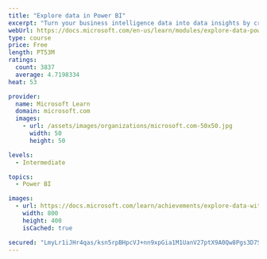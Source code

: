 ```yaml
---
title: "Explore data in Power BI"
excerpt: "Turn your business intelligence data into data insights by creating and configuring Power BI dashboards."
webUrl: https://docs.microsoft.com/en-us/learn/modules/explore-data-power-bi/
type: course
price: Free
length: PT53M
ratings:
  count: 3837
  average: 4.7198334
heat: 53

provider:
  name: Microsoft Learn
  domain: microsoft.com
  images:
    - url: /assets/images/organizations/microsoft.com-50x50.jpg
      width: 50
      height: 50

levels:
  - Intermediate

topics:
  - Power BI

images:
  - url: https://docs.microsoft.com/learn/achievements/explore-data-with-power-bi-desktop-social.png
    width: 800
    height: 400
    isCached: true

secured: "LmyLr1iJHr4qas/ksn5rpBHpcVJ+nn9xpGia1M1UanV27ptX9A0Qw8Pgs3D7Sdb7iGNjGHUhblPA9LVnV7+SLnUCnkF/YEvjnogr2Bc65Bw4F7l2VzGJGu1xD72mlKZxD2nTOY/S5F3JA4OkRM/mbZ+Utd7uawdBQHRhHbRtkxBL2zpNqEuOcz+kUefyorHrVb5XtrzUoMHtiJue8aFaLbrhNk69XJAbDCZ6AiEqVcJBZx4fVlHiNU7e4g0KxLk1EgerfBuRjmborM7RA8kTSjgaOiC4BlAIk/FbFSVvALz9XNXJ/KWKvo3b2On3zmlmr07LsISRCu0k+cPj5lXW4Os6ErcIde818MYb/01JHeugMWiZsJ4yKBR4P5vrYAor9xqmqf7ZrS+VT1SmuICOZtfLRoCcXlILcEhlZmpIWQc=;5aJfN4eZErgpas6/KeOKbg=="
---
```


